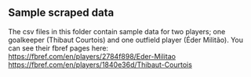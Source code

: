 ## Sample scraped data

The csv files in this folder contain sample data for two players; one goalkeeper (Thibaut Courtois) and one outfield player (Éder Militão). You can see their fbref pages here:
<br>
https://fbref.com/en/players/2784f898/Eder-Militao
<br>
https://fbref.com/en/players/1840e36d/Thibaut-Courtois